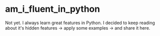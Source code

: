 # am_i_fluent_in_python
Not yet. I always learn great features in Python. I decided to keep reading about it's hidden features -> apply some examples -> and share it here.
